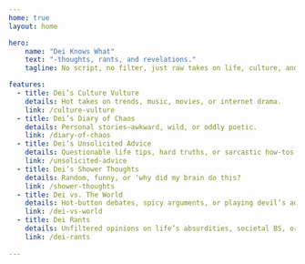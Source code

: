 ```yaml
---
home: true
layout: home

hero:
    name: "Dei Knows What"
    text: "-thoughts, rants, and revelations."
    tagline: No script, no filter, just raw takes on life, culture, and whatever the hell else feels interesting. Consider this your chaotic little corner of the internet. Expect the unexpected, because even I don’t know where this is going.

features:
  - title: Dei’s Culture Vulture
    details: Hot takes on trends, music, movies, or internet drama.
    link: /culture-vulture 
  - title: Dei’s Diary of Chaos
    details: Personal stories—awkward, wild, or oddly poetic.
    link: /diary-of-chaos
  - title: Dei’s Unsolicited Advice
    details: Questionable life tips, hard truths, or sarcastic how-tos.
    link: /unsolicited-advice
  - title: Dei’s Shower Thoughts
    details: Random, funny, or ‘why did my brain do this?
    link: /shower-thoughts
  - title: Dei vs. The World
    details: Hot-button debates, spicy arguments, or playing devil’s advocate.
    link: /dei-vs-world
  - title: Dei Rants
    details: Unfiltered opinions on life’s absurdities, societal BS, or petty annoyances.
    link: /dei-rants
    
---
```



